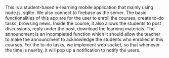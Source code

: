 This is a student-based e-learning mobile application that mainly using node.js, sqlite. We also connect to firebase as the server. The basic functionalities of this app are for the user to enroll the courses, create to-do tasks, browsing news. Inside the course, it also allows the students to post discussions, reply under the post, download the learning materials. The announcment is an incompleted function which it should allow the teacher to make the announcment to acknowledge the students who enrolled in this courses. For the to-do tasks, we implement web socket, so that whenever the time is nearby, it will pop up a notification to notify the users.
